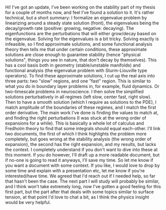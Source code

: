 Hi! I've got an update, I've been working on the stability part of my thesis for a couple of months now, and feel I've found a solution to it. It's rather technical, but a short summary: 
I formalize an eigenvalue problem by linearizing around a steady state solution (front), the eigenvalues being the decay/growth rate (positive: growing, negative: decaying). The eigenfunctions are the perturbations that will either grow/decay based on the eigenvalue. 
Solving for the eigenvalues is a bit tricky. Solving exactly is infeasible, so I find approximate solutions, and some functional analysis theory then tells me that under certain conditions, these approximate solutions are close enough to guarantee stability (hence "physical solutions", things you see in nature, that don't decay by themselves). This has a cool basis both in geometry (stable/unstable manifolds) and functional analysis (the eigenvalue problem with Sturm-Liouville type operators). 
To find these approximate solutions, I cut up the real axis into three parts: two "slow" regions, and one "fast" region. This is similar to what you do in boundary layer problems in, for example, fluid dynamics. Or two-timescale problems in neuroscience. I then solve the simplified solutions perturbatively in all regimes (left slow, center fast, right slow). Then to have a smooth solution (which I require as solutions to the PDE), I match amplitude of the boundaries of these regimes, and I match the first order derivative. The main work I've done is finding the values to match at, and finding the right perturbations (I was stuck at the wrong order of expansions for a while). This is basically a whole lot of calculus and Fredholm theory to find that some integrals should equal each-other. 
I'll link two documents, the first of which I think highlights the problem more completely, but goes wrong at the stability analysis (the wrong order of expansion), the second has the right expansion, and my results, but lacks the context. I completely understand if you don't want to dive into these at this moment. If you do however, I'll draft up a more readable document, but if no-one is going to read it anyways, I'll save my time. So let me know if you want a document with some context. 
If you like, I would love to drop by some time and explain with a presentation etc, let me know if you're interested/have time. 
We agreed that I'd reach out if I needed help, so far that hasn't been the case. The next part I will study will probably be similar, and I think won't take extremely long, now I've gotten a good feeling for this first part, but the part after that deals with some topics similar to surface tension, at that point I'd love to chat a bit, as I think the physics insight would be very helpful. 
